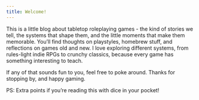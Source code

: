 ```yaml
---
title: Welcome!
---
```

This is a little blog about tabletop roleplaying games - the kind of stories we tell, the systems that shape them, and the little moments that make them memorable. You’ll find thoughts on playstyles, homebrew stuff, and reflections on games old and new. I love exploring different systems, from rules-light indie RPGs to crunchy classics, because every game has something interesting to teach.

If any of that sounds fun to you, feel free to poke around. Thanks for stopping by, and happy gaming.

PS: Extra points if you’re reading this with dice in your pocket!
